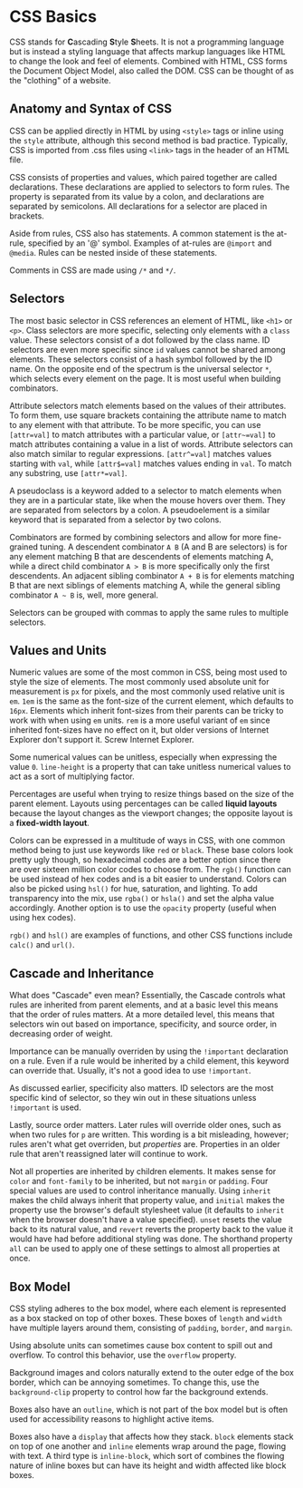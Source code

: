 # CSS Basics

CSS stands for **C**ascading **S**tyle **S**heets. It is not a programming language but is instead a styling language that affects markup languages like HTML to change the look and feel of elements. Combined with HTML, CSS forms the Document Object Model, also called the DOM. CSS can be thought of as the "clothing" of a website.

## Anatomy and Syntax of CSS
CSS can be applied directly in HTML by using `<style>` tags or inline using the `style` attribute, although this second method is bad practice. Typically, CSS is imported from .css files using `<link>` tags in the header of an HTML file.

CSS consists of properties and values, which paired together are called declarations. These declarations are applied to selectors to form rules. The property is separated from its value by a colon, and declarations are separated by semicolons. All declarations for a selector are placed in brackets.

Aside from rules, CSS also has statements. A common statement is the at-rule, specified by an '@' symbol. Examples of at-rules are `@import` and `@media`. Rules can be nested inside of these statements.

Comments in CSS are made using `/*` and `*/`.

## Selectors
The most basic selector in CSS references an element of HTML, like `<h1>` or `<p>`. Class selectors are more specific, selecting only elements with a `class` value. These selectors consist of a dot followed by the class name. ID selectors are even more specific since `id` values cannot be shared among elements. These selectors consist of a hash symbol followed by the ID name. On the opposite end of the spectrum is the universal selector `*`, which selects every element on the page. It is most useful when building combinators.

Attribute selectors match elements based on the values of their attributes. To form them, use square brackets containing the attribute name to match to any element with that attribute. To be more specific, you can use `[attr=val]` to match attributes with a particular value, or `[attr~=val]` to match attributes containing a value in a list of words. Attribute selectors can also match similar to regular expressions. `[attr^=val]` matches values starting with `val`, while `[attr$=val]` matches values ending in `val`. To match any substring, use `[attr*=val]`.

A pseudoclass is a keyword added to a selector to match elements when they are in a particular state, like when the mouse hovers over them. They are separated from selectors by a colon. A pseudoelement is a similar keyword that is separated from a selector by two colons.

Combinators are formed by combining selectors and allow for more fine-grained tuning. A descendent combinator `A B` (A and B are selectors) is for any element matching B that are descendents of elements matching A, while a direct child combinator `A > B` is more specifically only the first descendents. An adjacent sibling combinator `A + B` is for elements matching B that are next siblings of elements matching A, while the general sibling combinator `A ~ B` is, well, more general.

Selectors can be grouped with commas to apply the same rules to multiple selectors.

## Values and Units
Numeric values are some of the most common in CSS, being most used to style the size of elements. The most commonly used absolute unit for measurement is `px` for pixels, and the most commonly used relative unit is `em`. `1em` is the same as the font-size of the current element, which defaults to `16px`. Elements which inherit font-sizes from their parents can be tricky to work with when using `em` units. `rem` is a more useful variant of `em` since inherited font-sizes have no effect on it, but older versions of Internet Explorer don't support it. Screw Internet Explorer.

Some numerical values can be unitless, especially when expressing the value `0`. `line-height` is a property that can take unitless numerical values to act as a sort of multiplying factor.

Percentages are useful when trying to resize things based on the size of the parent element. Layouts using percentages can be called **liquid layouts** because the layout changes as the viewport changes; the opposite layout is a **fixed-width layout**.

Colors can be expressed in a multitude of ways in CSS, with one common method being to just use keywords like `red` or `black`. These base colors look pretty ugly though, so hexadecimal codes are a better option since there are over sixteen million color codes to choose from. The `rgb()` function can be used instead of hex codes and is a bit easier to understand. Colors can also be picked using `hsl()` for hue, saturation, and lighting. To add transparency into the mix, use `rgba()` or `hsla()` and set the alpha value accordingly. Another option is to use the `opacity` property (useful when using hex codes).

`rgb()` and `hsl()` are examples of functions, and other CSS functions include `calc()` and `url()`.

## Cascade and Inheritance
What does "Cascade" even mean? Essentially, the Cascade controls what rules are inherited from parent elements, and at a basic level this means that the order of rules matters. At a more detailed level, this means that selectors win out based on importance, specificity, and source order, in decreasing order of weight.

Importance can be manually overriden by using the `!important` declaration on a rule. Even if a rule would be inherited by a child element, this keyword can override that. Usually, it's not a good idea to use `!important`.

As discussed earlier, specificity also matters. ID selectors are the most specific kind of selector, so they win out in these situations unless `!important` is used.

Lastly, source order matters. Later rules will override older ones, such as when two rules for `p` are written. This wording is a bit misleading, however; rules aren't what get overriden, but *properties* are. Properties in an older rule that aren't reassigned later will continue to work.

Not all properties are inherited by children elements. It makes sense for `color` and `font-family` to be inherited, but not `margin` or `padding`. Four special values are used to control inheritance manually. Using `inherit` makes the child always inherit that property value, and `initial` makes the property use the browser's default stylesheet value (it defaults to `inherit` when the browser doesn't have a value specified). `unset` resets the value back to its natural value, and `revert` reverts the property back to the value it would have had before additional styling was done. The shorthand property `all` can be used to apply one of these settings to almost all properties at once.

## Box Model
CSS styling adheres to the box model, where each element is represented as a box stacked on top of other boxes. These boxes of `length` and `width` have multiple layers around them, consisting of `padding`, `border`, and `margin`. 

Using absolute units can sometimes cause box content to spill out and overflow. To control this behavior, use the `overflow` property.

Background images and colors naturally extend to the outer edge of the box border, which can be annoying sometimes. To change this, use the `background-clip` property to control how far the background extends.

Boxes also have an `outline`, which is not part of the box model but is often used for accessibility reasons to highlight active items.

Boxes also have a `display` that affects how they stack. `block` elements stack on top of one another and `inline` elements wrap around the page, flowing with text. A third type is `inline-block`, which sort of combines the flowing nature of inline boxes but can have its height and width affected like block boxes.
